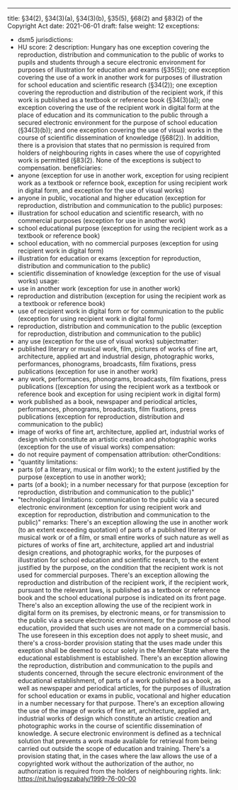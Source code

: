 ---
title: §34(2), §34(3)(a), §34(3)(b), §35(5), §68(2) and §83(2) of the Copyright Act
date: 2021-06-01
draft: false
weight: 12
exceptions:
- dsm5
jurisdictions:
- HU
score: 2
description: Hungary has one exception covering the reproduction, distribution and communication to the public of works to pupils and students through a secure electronic environment for purposes of illustration for education and exams (§35(5)); one exception covering the use of a work in another work for purposes of illustration for school education and scientific research (§34(2)); one exception covering the reproduction and distribution of the recipient work, if this work is published as a textbook or reference book (§34(3)(a)); one exception covering the use of the recipient work in digital form at the place of education and its communication to the public through a secured electronic environment for the purpose of school education (§34(3)(b)); and one exception covering the use of visual works in the course of scientific dissemination of knowledge (§68(2)). In addition, there is a provision that states that no permission is required from holders of neighbouring rights in cases where the use of copyrighted work is permitted (§83(2). None of the exceptions is subject to compensation.
beneficiaries:
- anyone (exception for use in another work, exception for using recipient work as a textbook or refernce book, exception for using recipient work in digital form, and exception for the use of visual works)
- anyone in public, vocational and higher education (exception for reproduction, distribution and communication to the public)
purposes: 
- illustration for school education and scientific research, with no commercial purposes (exception for use in another work)
- school educational purpose (exception for using the recipient work as a textbook or reference book)
- school education, with no commercial purposes (exception for using recipient work in digital form)
- illustration for education or exams (exception for reproduction, distribution and communication to the public)
- scientific dissemination of knowledge (exception for the use of visual works)
usage:
- use in another work (exception for use in another work)
- reproduction and distribution (exception for using the recipient work as a textbook or reference book)
- use of recipient work in digital form or for communication to the public (exception for using recipient work in digital form)
- reproduction, distribution and communication to the public (exception for reproduction, distribution and communication to the public)
- any use (exception for the use of visual works)
subjectmatter:
- published literary or musical work, film, pictures of works of fine art, architecture, applied art and industrial design, photographic works, performances, phonograms, broadcasts, film fixations, press publications (exception for use in another work)
- any work, performances, phonograms, broadcasts, film fixations, press publications ((exception for using the recipient work as a textbook or reference book and exception for using recipient work in digital form)
- work published as a book, newspaper and periodical articles, performances, phonograms, broadcasts, film fixations, press publications (exception for reproduction, distribution and communication to the public)
- image of works of fine art, architecture, applied art, industrial works of design which constitute an artistic creation and photographic works (exception for the use of visual works)
compensation:
- do not require payment of compensation
attribution: 
otherConditions: 
- "quantity limitations: 
- parts (of a literary, musical or film work); to the extent justified by the purpose (exception to use in another work); 
- parts (of a book); in a number necessary for that purpose (exception for reproduction, distribution and communication to the public)"
- "technological limitations: communication to the public via a secured electronic environment (exception for using recipient work and exception for reproduction, distribution and communication to the public)"
remarks: 
There's an exception allowing the use in another work (to an extent exceeding quotation) of parts of a published literary or musical work or of a film, or small entire works of such nature as well as pictures of works of fine art, architecture, applied art and industrial design creations, and photographic works, for the purposes of illustration for school education and scientific research, to the extent justified by the purpose, on the condition that the recipient work is not used for commercial purposes. 
There's an exception allowing the reproduction and distribution of the recipient work, if the recipient work, pursuant to the relevant laws, is published as a textbook or reference book and the school educational purpose is indicated on its front page. 
There's also an exception allowing the use of the recipient work in digital form on its premises, by electronic means, or for transmission to the public via a secure electronic environment, for the purpose of school education, provided that such uses are not made on a commercial basis. The use foreseen in this exception does not apply to sheet music, and there's a cross-border provision stating that the uses made under this exeption shall be deemed to occur solely in the Member State where the educational establishment is established. 
There's an exception allowing the reproduction, distribution and communication to the pupils and students concerned, through the secure electronic environment of the educational establishment, of parts of a work published as a book, as well as newspaper and periodical articles, for the purposes of illustration for school education or exams in public, vocational and higher education in a number necessary for that purpose. 
There's an exception allowing the use of the image of works of fine art, architecture, applied art, industrial works of design which constitute an artistic creation and photographic works in the course of scientific dissemination of knowledge. 
A secure electronic environment is defined as a technical solution that prevents a work made available for retrieval from being carried out outside the scope of education and training. 
There's a provision stating that, in the cases where the law allows the use of a copyrighted work without the authorization of the author, no authorization is required from the holders of neighbouring rights.
link: https://njt.hu/jogszabaly/1999-76-00-00

